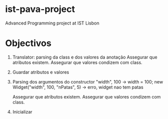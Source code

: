 # ist-pava-project
Advanced Programming project at IST Lisbon

# Objectivos

1. Translator: parsing da class e dos valores da anotação
	Assegurar que atributos existem.
	Assegurar que valores condizem com class.

2. Guardar atributos e valores

3. Parsing dos argumentos do constructor
	"width", 100 -> width = 100;
	new Widget("width", 100, "nPatas", 5) -> erro, widget nao tem patas

	Assegurar que atributos existem.
	Assegurar que valores condizem com class.

4. Inicializar
